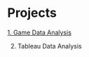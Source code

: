 # Projects

[1. Game Data Analysis](https://github.com/AnirudhMadhigiriGopinath/Projects/tree/main/Game%20Data%20analysis)

2. Tableau Data Analysis
